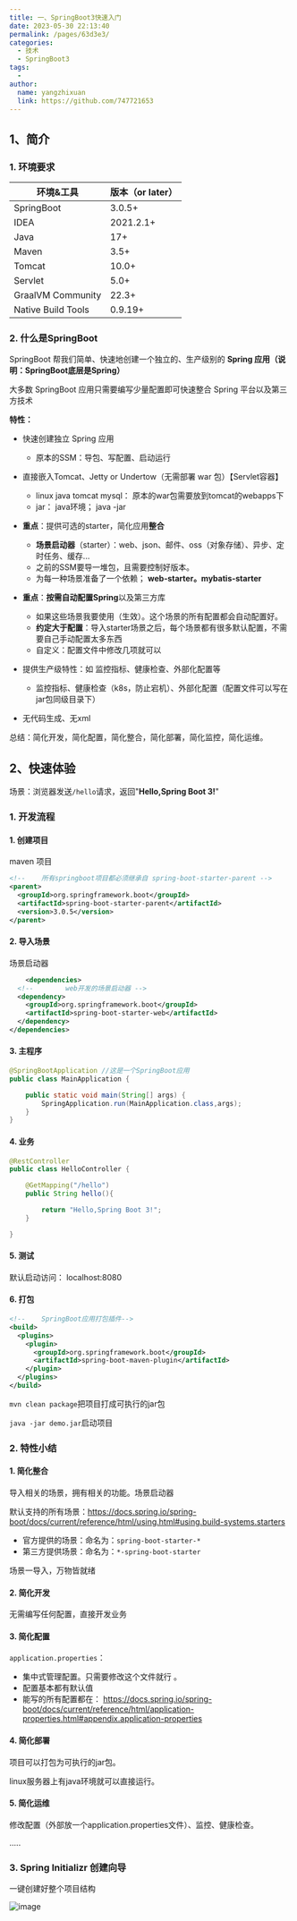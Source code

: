 ```yaml
---
title: 一、SpringBoot3快速入门
date: 2023-05-30 22:13:40
permalink: /pages/63d3e3/
categories:
  - 技术
  - SpringBoot3
tags:
  - 
author: 
  name: yangzhixuan
  link: https://github.com/747721653
---
```

## 1、简介

### 1. 环境要求

| 环境&工具          | 版本（or later） |
| ------------------ | ---------------- |
| SpringBoot         | 3.0.5+           |
| IDEA               | 2021.2.1+        |
| Java               | 17+              |
| Maven              | 3.5+             |
| Tomcat             | 10.0+            |
| Servlet            | 5.0+             |
| GraalVM Community  | 22.3+            |
| Native Build Tools | 0.9.19+          |

### 2. 什么是SpringBoot

SpringBoot 帮我们简单、快速地创建一个独立的、生产级别的 **Spring 应用（说明：SpringBoot底层是Spring）**

大多数 SpringBoot 应用只需要编写少量配置即可快速整合 Spring 平台以及第三方技术

**特性：**

- 快速创建独立 Spring 应用

  * 原本的SSM：导包、写配置、启动运行

- 直接嵌入Tomcat、Jetty or Undertow（无需部署 war 包）【Servlet容器】

  * linux  java tomcat mysql： 原本的war包需要放到tomcat的webapps下

  - jar： java环境；  java -jar

- **重点**：提供可选的starter，简化应用**整合**

  * **场景启动器**（starter）：web、json、邮件、oss（对象存储）、异步、定时任务、缓存...

  - 之前的SSM要导一堆包，且需要控制好版本。
  - 为每一种场景准备了一个依赖； **web-starter。mybatis-starter**

- **重点**：**按需自动配置Spring**以及第三方库

  * 如果这些场景我要使用（生效）。这个场景的所有配置都会自动配置好。

  - **约定大于配置**：导入starter场景之后，每个场景都有很多默认配置，不需要自己手动配置太多东西
  - 自定义：配置文件中修改几项就可以

- 提供生产级特性：如 监控指标、健康检查、外部化配置等

  * 监控指标、健康检查（k8s，防止宕机）、外部化配置（配置文件可以写在jar包同级目录下）

- 无代码生成、无xml



总结：简化开发，简化配置，简化整合，简化部署，简化监控，简化运维。

## 2、快速体验

场景：浏览器发送`/hello`请求，返回"**Hello,Spring Boot 3!**"

### 1. 开发流程

#### 1. 创建项目

maven 项目

```xml
<!--    所有springboot项目都必须继承自 spring-boot-starter-parent -->
<parent>
  <groupId>org.springframework.boot</groupId>
  <artifactId>spring-boot-starter-parent</artifactId>
  <version>3.0.5</version>
</parent>
```

#### 2. 导入场景

场景启动器

```xml
    <dependencies>
  <!--        web开发的场景启动器 -->
  <dependency>
    <groupId>org.springframework.boot</groupId>
    <artifactId>spring-boot-starter-web</artifactId>
  </dependency>
</dependencies>
```

#### 3. 主程序

```java
@SpringBootApplication //这是一个SpringBoot应用
public class MainApplication {

    public static void main(String[] args) {
        SpringApplication.run(MainApplication.class,args);
    }
}
```

#### 4. 业务

```java
@RestController
public class HelloController {

    @GetMapping("/hello")
    public String hello(){

        return "Hello,Spring Boot 3!";
    }

}
```

#### 5. 测试

默认启动访问： localhost:8080

#### 6. 打包

```xml
<!--    SpringBoot应用打包插件-->
<build>
  <plugins>
    <plugin>
      <groupId>org.springframework.boot</groupId>
      <artifactId>spring-boot-maven-plugin</artifactId>
    </plugin>
  </plugins>
</build>
```

`mvn clean package`把项目打成可执行的jar包

`java -jar demo.jar`启动项目

### 2. 特性小结

#### 1. 简化整合

导入相关的场景，拥有相关的功能。场景启动器

默认支持的所有场景：https://docs.spring.io/spring-boot/docs/current/reference/html/using.html#using.build-systems.starters

- 官方提供的场景：命名为：`spring-boot-starter-*`
- 第三方提供场景：命名为：`*-spring-boot-starter`



场景一导入，万物皆就绪



#### 2. 简化开发

无需编写任何配置，直接开发业务



#### 3. 简化配置

`application.properties`：

- 集中式管理配置。只需要修改这个文件就行 。
- 配置基本都有默认值
- 能写的所有配置都在： https://docs.spring.io/spring-boot/docs/current/reference/html/application-properties.html#appendix.application-properties



#### 4. 简化部署

项目可以打包为可执行的jar包。

linux服务器上有java环境就可以直接运行。



#### 5. 简化运维

修改配置（外部放一个application.properties文件）、监控、健康检查。

.....

### 3. Spring Initializr 创建向导

一键创建好整个项目结构

![image](https://cdn.statically.io/gh/747721653/picx-images-hosting@master/springboot/image.633yuhpfydw0.webp)
